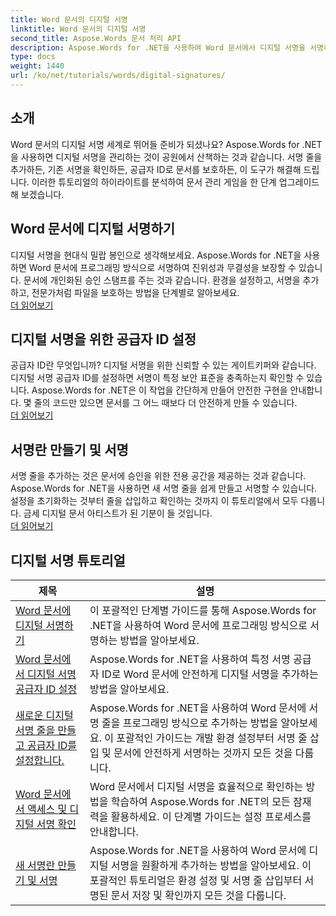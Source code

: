 ```yaml
---
title: Word 문서의 디지털 서명
linktitle: Word 문서의 디지털 서명
second_title: Aspose.Words 문서 처리 API
description: Aspose.Words for .NET을 사용하여 Word 문서에서 디지털 서명을 서명하고, 확인하고, 관리하는 방법에 대한 단계별 자습서를 살펴보세요.
type: docs
weight: 1440
url: /ko/net/tutorials/words/digital-signatures/
---
```

## 소개

Word 문서의 디지털 서명 세계로 뛰어들 준비가 되셨나요? Aspose.Words for .NET을 사용하면 디지털 서명을 관리하는 것이 공원에서 산책하는 것과 같습니다. 서명 줄을 추가하든, 기존 서명을 확인하든, 공급자 ID로 문서를 보호하든, 이 도구가 해결해 드립니다. 이러한 튜토리얼의 하이라이트를 분석하여 문서 관리 게임을 한 단계 업그레이드해 보겠습니다.

## Word 문서에 디지털 서명하기  

디지털 서명을 현대식 밀랍 봉인으로 생각해보세요. Aspose.Words for .NET을 사용하면 Word 문서에 프로그래밍 방식으로 서명하여 진위성과 무결성을 보장할 수 있습니다. 문서에 개인화된 승인 스탬프를 주는 것과 같습니다. 환경을 설정하고, 서명을 추가하고, 전문가처럼 파일을 보호하는 방법을 단계별로 알아보세요.  
[더 읽어보기](./digitally-signing-word-document/)  

## 디지털 서명을 위한 공급자 ID 설정  

공급자 ID란 무엇입니까? 디지털 서명을 위한 신뢰할 수 있는 게이트키퍼와 같습니다. 디지털 서명 공급자 ID를 설정하면 서명이 특정 보안 표준을 충족하는지 확인할 수 있습니다. Aspose.Words for .NET은 이 작업을 간단하게 만들어 안전한 구현을 안내합니다. 몇 줄의 코드만 있으면 문서를 그 어느 때보다 더 안전하게 만들 수 있습니다.  
[더 읽어보기](./set-digital-signature-provider-id/)  

## 서명란 만들기 및 서명  

서명 줄을 추가하는 것은 문서에 승인을 위한 전용 공간을 제공하는 것과 같습니다. Aspose.Words for .NET을 사용하면 새 서명 줄을 쉽게 만들고 서명할 수 있습니다. 설정을 초기화하는 것부터 줄을 삽입하고 확인하는 것까지 이 튜토리얼에서 모두 다룹니다. 금세 디지털 문서 아티스트가 된 기분이 들 것입니다.  
[더 읽어보기](./create-and-sign-new-signature-line/)  

 ## 디지털 서명 튜토리얼
| 제목 | 설명 |
| --- | --- |
| [Word 문서에 디지털 서명하기](./digitally-signing-word-document/) | 이 포괄적인 단계별 가이드를 통해 Aspose.Words for .NET을 사용하여 Word 문서에 프로그래밍 방식으로 서명하는 방법을 알아보세요. |
| [Word 문서에서 디지털 서명 공급자 ID 설정](./set-digital-signature-provider-id/) | Aspose.Words for .NET을 사용하여 특정 서명 공급자 ID로 Word 문서에 안전하게 디지털 서명을 추가하는 방법을 알아보세요. |
| [새로운 디지털 서명 줄을 만들고 공급자 ID를 설정합니다.](./create-new-digital-signature-line-and-set-provider-id/) | Aspose.Words for .NET을 사용하여 Word 문서에 서명 줄을 프로그래밍 방식으로 추가하는 방법을 알아보세요. 이 포괄적인 가이드는 개발 환경 설정부터 서명 줄 삽입 및 문서에 안전하게 서명하는 것까지 모든 것을 다룹니다. |
| [Word 문서에서 액세스 및 디지털 서명 확인](./access-and-digital-signature-verification/) | Word 문서에서 디지털 서명을 효율적으로 확인하는 방법을 학습하여 Aspose.Words for .NET의 모든 잠재력을 활용하세요. 이 단계별 가이드는 설정 프로세스를 안내합니다. |
| [새 서명란 만들기 및 서명](./create-and-sign-new-signature-line/) | Aspose.Words for .NET을 사용하여 Word 문서에 디지털 서명을 원활하게 추가하는 방법을 알아보세요. 이 포괄적인 튜토리얼은 환경 설정 및 서명 줄 삽입부터 서명된 문서 저장 및 확인까지 모든 것을 다룹니다. |